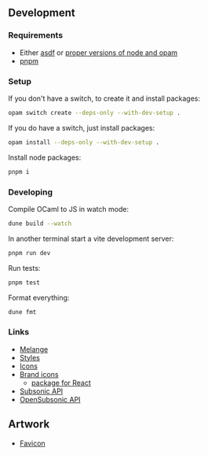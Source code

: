 ## Development

### Requirements

- Either [asdf](https://asdf-vm.com) or [proper versions of node and opam](./.tool-versions)
- [pnpm](https://pnpm.io)

### Setup

If you don't have a switch, to create it and install packages:

```sh
opam switch create --deps-only --with-dev-setup .
```

If you do have a switch, just install packages:

```sh
opam install --deps-only --with-dev-setup .
```

Install node packages:

```sh
pnpm i
```

### Developing

Compile OCaml to JS in watch mode:

```sh
dune build --watch
```

In another terminal start a vite development server:

```sh
pnpm run dev
```

Run tests:

```sh
pnpm test
```

Format everything:

```sh
dune fmt
```

### Links

- [Melange](https://melange.re)
- [Styles](https://v3.tailwindcss.com/)
- [Icons](https://lucide.dev/icons)
- [Brand icons](https://simpleicons.org/)
  - [package for React](https://github.com/icons-pack/react-simple-icons)
- [Subsonic API](https://www.subsonic.org/pages/api.jsp)
- [OpenSubsonic API](https://opensubsonic.netlify.app)

## Artwork

- [Favicon](https://www.figma.com/design/4fi9GDFXvHlNJapC230Ly0/Violette?m=auto&t=k5jszBlmYI9ksUQ3-7)
